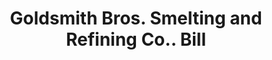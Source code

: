 ---
doi: 10.7916/D82V3T7G
date_other: '1900'
date_other_textual: 1900-1909
form: printed ephemera
genre:
- Invoices
name:
- Goldsmith Bros. Smelting and Refining Co.
object_in_context_url: https://biggert.cul.columbia.edu/items/view/ave_biggert_01009
subject_hierarchical_geographic:
- New York, New York, United States
subject_name:
- Goldsmith Bros. Smelting and Refining Co.
title: Goldsmith Bros. Smelting and Refining Co.. Bill
sort_title: Goldsmith Bros. Smelting and Refining Co.. Bill
call_number: ave_biggert_01009
coordinates:
- 40.71277777777778,-74.00583333333333
pid: ave_biggert_01009
identifiers: ave_biggert_01009
canvas_id: ldpd:396277
permalink: "/items/ave_biggert_01009/"
layout: iiif-image-page
---